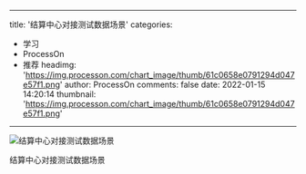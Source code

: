 
---
title: '结算中心对接测试数据场景'
categories: 
 - 学习
 - ProcessOn
 - 推荐
headimg: 'https://img.processon.com/chart_image/thumb/61c0658e0791294d047e57f1.png'
author: ProcessOn
comments: false
date: 2022-01-15 14:20:14
thumbnail: 'https://img.processon.com/chart_image/thumb/61c0658e0791294d047e57f1.png'
---

<div>   
<img class="thumb" alt="结算中心对接测试数据场景" src="https://img.processon.com/chart_image/thumb/61c0658e0791294d047e57f1.png" referrerpolicy="no-referrer">
<p>结算中心对接测试数据场景</p>  
</div>
            
